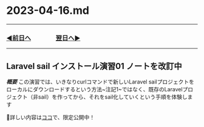 # 2023-04-16.md

---

### [◀️前日へ](https://github.com/yuasys/chatty-journal/blob/main/2023/04/2023-04-15.md)&emsp;&emsp;&emsp;&emsp;[翌日へ▶️](https://github.com/yuasys/chatty-journal/blob/main/2023/04/2023-04-17.md)

---

## Laravel sail インストール演習01 ノートを改訂中

***概要***
この演習では、いきなりcurlコマンドで新しいLaravel sailプロジェクトをローカルにダウンロードするという方法~注記1~ではなく、既存のLaravelプロジェクト（非sail）を作ってから、それをsail化していくという手順を体験します

🤥詳しい内容は[ココ](https://hackmd.io/@yuasys/SJlAel_G3)で、限定公開中！
